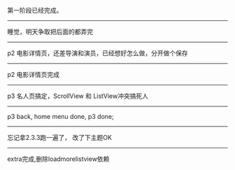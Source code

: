 第一阶段已经完成。
***
睡觉，明天争取把后面的都弄完
***
p2 电影详情页，还差导演和演员，已经想好怎么做，分开做个保存
***
p2 电影详情页完成
***
p3 名人页搞定，ScrollView 和 ListView冲突搞死人
***
p3 back, home menu done, p3 done;
***
忘记拿2.3.3跑一遍了， 改了下主题OK
***
extra完成,删除loadmorelistview依赖
